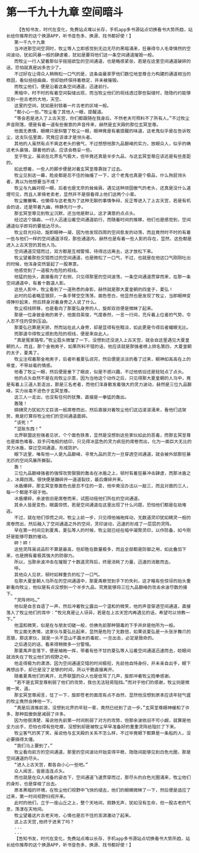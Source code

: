 # 第一千九十九章 空间暗斗
        【告知书友，时代在变化，免费站点难以长存，手机app多书源站点切换看书大势所趋，站长给你推荐的这个换源APP，听书音色多、换源、找书都好使！】
       第一千九十九章
       当冲进那空间空洞时，牧尘等人立即感觉到无边无尽的黑暗涌来，狂暴得令人毛骨悚然的空间波动，犹如风暴一般的肆虐着，犹如是要将他们这一条空间通道摧毁一般。
       而牧尘一行人望着那似乎摇摇欲坠的空间通道，也是略感紧张，若是在这里空间通道破碎的话，恐怕就真是凶多吉少了。
       不过好在让得众人稍稍松一口气的是，这条由曼荼罗他们数位地至尊合力构建的通道相当的稳固，看似扭扭曲曲，但却始终保持着稳定，并未被摧毁。
       而牧尘他们，便是沿着这条空间通道，迅速前行。
       黑暗中，时不时的有着空间裂缝出现，而当牧尘他们的视线透过那些裂缝时，隐隐约约能够见到一些古老的大地，天空。
       这里的空间，犹如是封锁着一片古老的区域一般。
       “都小心一些。”牧尘看了其他人一眼，提醒道。
       “等会若是进入了上古天宫，你们都跟随在我身后，不然老夫可照料不了所有人。”不过牧尘声音刚落，便是有着一道有些傲意的声音传来，赫然是玄天殿的那位玄冥至尊。
       他面无表情，眼睛只是斜瞥了牧尘一眼，眼神竟是有着提醒的味道，这老鬼似乎是在告诉牧尘，这支队伍里面，究竟应该谁才是领头者。
       其他的人虽然有点不爽这老头的傲气，不过想想他那九品巅峰的实力，放眼众人，似乎的确这老头最强，跟着他的话，应该会稳妥一些。
       至于牧尘，虽说在北界名气极大，但毕竟还真是半步九品，与这玄冥至尊应该还是有些差距的。
       如此想着，一些人的脚步便是对着玄冥至尊靠拢了过去。
       牧尘见到这一幕，脸皮都是忍不住的抽搐了一下，这个老鬼也真是个极品，什么狗屁领头者，真以为他想要当不成？
       牧尘与九幽对视一眼，后者也是无奈的耸耸肩，遇见这种顽固傲气的老头，还真是没什么道理可见，而且人家倚老卖老，显然并不是很看得上他们这两个小辈。
       牧尘撇撇嘴，也懒得与这老鬼为了这种无聊的事情争辩，反正等进入了上古天宫，若是有机会的话，还是带着九幽，林静先行一步。
       那玄冥至尊见到牧尘沉默，还当他是默认，这才满意的点点头。
       经过这个插曲，一行人迅速沿着空间通道前行，而随着时间的推移，他们也是感觉到，空间通道似乎即将的要抵达尽头。
       牧尘目光扫动，旋即眼神一凝，因为他发现四周的空间愈发的动荡，而且竟然时不时的有着一些与他们一样的空间通道浮现，那些通道内，赫然也是有着一些人影的存在，显然，这些都是进入上古天宫的其他人马。
       空间通道交错而过，双方都是互相警惕，待得远远离去，这才放松下来。
       牧尘望着那些交错而过的空间通道，也是微松了一口气，不过，也就是在他这口气刚刚吐出的时候，他浑身突然冒起了一股寒意。
       他感觉到了一道极为危险的视线。
       他猛的抬头，直接看向了右侧，只见得那里的空间波荡，一条空间通道贯穿而来，在那一条空间通道中，有着十数道人影。
       这些人影中，牧尘看到了一道熟悉的身影，赫然就是那大夏皇朝的四皇子，夏弘！
       此时的后者略显狼狈，一条手臂空空荡荡，面色苍白，他显然也是发现了牧尘，当即眼神变得狰狞起来，然后转身对着身旁之人说了什么。
       牧尘视线转移，也是看向了那夏弘身旁的人，旋即双目便是微眯了起来。
       那是一位身披金袍的男子，他面目英俊，气度泰然，一言一行间，充斥着上位者的气势，令人忍不住的受到压迫。
       那夏弘已算是天骄，然而站在此人身旁，却是显得有些黯淡，如此更是令得后者耀眼无比。
       而那道令得牧尘感到危险的视线，便是来自此人。
       “真是冤家路窄。”牧尘眉头微皱了一下，没想到还没进入上古天宫，就会自这里遇见大夏皇朝的人。而且，那个金袍男子，如果所料不错的话，他应该就是那强者榜上排名第四，大夏皇朝的太子，夏禹了。
       牧尘注视着那金袍男子，后者听着夏弘说完，然后便是淡淡的看了过来，眼神如高高在上的帝皇，不带丝毫的情感。
       他看了牧尘一眼，然后便是垂下了眼皮，似是不感兴趣，不过他依旧还是轻轻点了点头。
       他的点头自然不是在向牧尘示意，因为当他这个动作之后，只见得那大夏皇朝的人马中，竟是有着上三道人影走出，那是三名老者，而他们浑身散发着强大的灵力波动，赫然是三位九品巅峰，实力丝毫不逊色于玄冥至尊。
       这三人一走出，也没有任何的犹豫，直接是一拳猛的轰出。
       轰隆！
       磅礴灵力犹如万丈巨浪一般席卷而出，然后直接对着牧尘他们这边滚滚涌来，看他们这架势，竟是打算将牧尘他们的空间通道震碎。
       “该死！”
       “混账东西！”
       北界联盟这些强者见状，个个面色铁青，显然是没想到这些家伙如此的恶毒，而那玄冥至尊也是面色难看，双手闪电般的结印，只见得冰蓝色的灵力疯狂的席卷而出，化为一面巨大无比的灵力冰盾，穿过空间通道，形成防护。
       眼下这里，唯有他一人是九品巅峰，寻常九品的灵力一旦穿透空间通道，就会被外部那狂暴无匹的空间风暴所撕裂。
       轰！
       三位九品巅峰强者的强悍攻势狠狠的轰击在冰盾之上，顿时有着狂暴冲击肆虐，而那冰盾之上，冰屑四溅，很快便是蹦碎开一道道裂纹，最后爆碎开来。
       冰盾爆碎，那玄冥至尊面色也是忍不住的一变，他毕竟没办法以一敌三，而且对面的三人，每一个都是不弱于他。
       冰盾爆碎，余波依旧是席卷而来，试图动摇他们所在的空间通道。
       其余人皆是变色，眼露惊慌，若是空间通道在这里出现了什么问题，恐怕他们都是在劫难逃。
       不过，就在他们惊慌之间，牧尘上前一步，只见得他袖袍挥动，无数道灵印犹如精灵一般的席卷而出，然后融入了空间通道之外的空间，灵印波动，迅速的形成了一层层的灵阵。
       早在第一时间见到夏禹，夏弘等人的时候，牧尘就已经在暗中凝聚灵印，以作防备，如今刚好是能够尽数的催动。
       砰！砰！
       这些灵阵虽说品阶不算是最高，但却胜在数量极多，而且全部都是防御之用，如此叠加下来，也是拥有着极其强大的防御力。
       所以，当那余波冲击在摧毁了十数道灵阵后，终是消耗了力量，迅速的消散而去。
       呼。
       其他众人见状，顿时如释重负的松了一口气。
       在那大夏皇朝人马所在的空间通道中，那夏禹察觉到手下的失利，这才略有些惊讶的抬头重新看向牧尘，他似是有点没想到一个半步九品，究竟能够将三位九品巅峰的攻击余波尽数的接下。
       “灵阵师吗…”
       他似是自言自语了一声，然后冲着牧尘露出一个温和的微笑，他的声音穿透空间通道，直接落入了牧尘他们的耳中：“牧兄真是让人讶异，若是在上古天宫内再遇见的话，希望可以领教一下。”
       他温和微笑，似是在与朋友切磋一般，仿佛先前那种狠毒的下手并非是他所为一般。
       牧尘面无表情，这家伙与夏弘比起来，显然是危险了无数倍，如果说夏弘是一头张牙舞爪的恶狼，那这家伙，就是一头不显山不露水的毒蛇，一旦出击，必定是致命的。
       之后遇见的话，看来得稍微多一分警惕。
       那夏禹声音落下，便是袖袍一挥，带着有些不甘的夏弘等人沿着空间通道迅速而去，眨眼间就消失在了牧尘他们的视野之中。
       他走得极为的潇洒，因为空间通道交错的时间极短，先前他自恃身份，并未亲自出手，眼下再想出手，却已是没了足够的时间，所以干脆直接离开。
       随着夏禹他们的离开，北界联盟的众人也是低骂了几声，旋即冲着牧尘抱拳感谢。
       “若不是玄冥至尊削弱了他们的攻势，我也无法轻易阻挡。”而对于他们的感谢，牧尘则是微微一笑，道。
       那玄冥至尊闻言，怔了一下，旋即苍老的面庞有点不自然，显然他没想到原本应该年轻气盛的牧尘竟然会捧他一下。
       “真是后浪推前浪，没想到北界的年轻一辈，竟然已经到了这一步。”玄冥至尊眼神缓和了许多，那种孤傲倒是减弱了许多。
       因为他很清楚，虽说他先前第一时间削弱了对方的攻势，但那余波依旧不可小觑，就算是他全力出手，恐怕也得有些吃瘪，没想到却是被牧尘早早准备好的重重灵阵给阻拦了下来。
       牧尘客气的笑了笑，虽说他与玄天殿的关系不怎么样，不过毕竟眼下都算是一条船的人，没必要搞得太僵。
       “我们马上要到了。”
       牧尘看向前方的空间通道，那里的空间波动开始变得平稳，隐隐间能够见到白色光圈，那是空间通道的尽头。
       “进入上古天宫，都各自小心一些吧。”
       众人闻言，皆是连连点头。
       而也就是在众人戒备的姿态下，空间通道飞速贯穿而过，那尽头的白色光圈涌来，牧尘他们的身形，也是穿梭了出去。
       原本黑暗的环境，在牧尘他们视野中飞快的褪去，他们的眼睛微眯了一下，然后便是适应了过来，第一时间视野扫视开来。
       此时的他们，立于一座山丘之上，整个天地间，寂静无声，犹如没有生命，但一股古老的气息，荡漾在天地间。
       牧尘望着这片古老天地，心情也是忍不住的澎湃激动了起来。
       这上古天宫,他终于进来了吗？
       ...
       ...
       【告知书友，时代在变化，免费站点难以长存，手机app多书源站点切换看书大势所趋，站长给你推荐的这个换源APP，听书音色多、换源、找书都好使！】